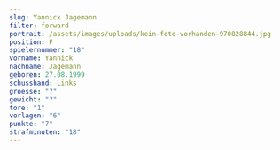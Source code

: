 ```yaml
---
slug: Yannick Jagemann
filter: forward
portrait: /assets/images/uploads/kein-foto-vorhanden-970828844.jpg
position: F
spielernummer: "18"
vorname: Yannick
nachname: Jagemann
geboren: 27.08.1999
schusshand: Links
groesse: "?"
gewicht: "?"
tore: "1"
vorlagen: "6"
punkte: "7"
strafminuten: "18"
---
```

